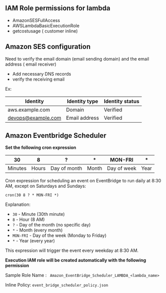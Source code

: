 ## IAM Role permissions for lambda

- AmazonSESFullAccess
- AWSLambdaBasicExecutionRole
- getcostusage ( customer inline)

## Amazon SES configuration

Need to verify the email domain (email sending domain) and the email address ( email receiver)

- Add necessary DNS records
- verify the receiving email

Ex:

| Identity            | Identity type | Identity status |
|---------------------|---------------|-----------------|
| aws.example.com   | Domain        | Verified        |
| devops@example.com | Email address | Verified        |

## Amazon Eventbridge Scheduler

**Set the following cron expression**

| 30   | 8  | ? | *  | MON-FRI | *   |
|------|----|---|----|---------|-----|
| Minutes | Hours | Day of month | Month | Day of week | Year |


Cron expression for scheduling an event on EventBridge to run daily at 8:30 AM, except on Saturdays and Sundays:

```
cron(30 8 ? * MON-FRI *)
```

Explanation:
- `30` - Minute (30th minute)
- `8` - Hour (8 AM)
- `?` - Day of the month (no specific day)
- `*` - Month (every month)
- `MON-FRI` - Day of the week (Monday to Friday)
- `*` - Year (every year)

This expression will trigger the event every weekday at 8:30 AM.


**Execution IAM role will be created automatically with the following permission**

Sample Role Name : `
Amazon_EventBridge_Scheduler_LAMBDA_<lambda_name>`

Inline Policy: `event_bridge_scheduler_policy.json`